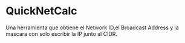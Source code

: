 # QuickNetCalc
Una herramienta que obtiene el Network ID,el Broadcast Address y la mascara con solo escribir la IP junto al CIDR.
